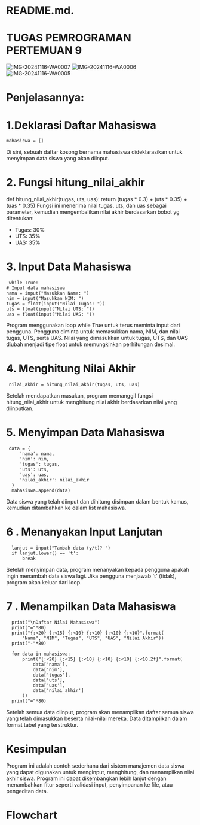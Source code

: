 # README.md.
# TUGAS PEMROGRAMAN PERTEMUAN 9
![IMG-20241116-WA0007](https://github.com/user-attachments/assets/67bdf9d9-1544-4e1e-98b7-ee70fa5630b4)
![IMG-20241116-WA0006](https://github.com/user-attachments/assets/e6cf436a-0b17-4d8e-a60c-668fc08e406e)
![IMG-20241116-WA0005](https://github.com/user-attachments/assets/c4031174-44e1-4ddb-834a-d749e8326ff8)




# Penjelasannya:
# 1.Deklarasi Daftar Mahasiswa
    mahasiswa = []
Di sini, sebuah daftar kosong bernama mahasiswa dideklarasikan untuk menyimpan data siswa yang akan diinput.

# 2. Fungsi hitung_nilai_akhir
   def hitung_nilai_akhir(tugas, uts, uas):
   return (tugas * 0.3) + (uts * 0.35) + (uas * 0.35)
Fungsi ini menerima nilai tugas, uts, dan uas sebagai parameter, kemudian mengembalikan nilai akhir berdasarkan bobot yg ditentukan:
   - Tugas: 30%
   - UTS: 35%
   - UAS: 35%

# 3. Input Data Mahasiswa
     while True:
    # Input data mahasiswa
    nama = input("Masukkan Nama: ")
    nim = input("Masukkan NIM: ")
    tugas = float(input("Nilai Tugas: "))
    uts = float(input("Nilai UTS: "))
    uas = float(input("Nilai UAS: "))

  Program menggunakan loop while True untuk terus meminta input dari pengguna. Pengguna diminta untuk memasukkan nama, NIM, dan nilai tugas, UTS, serta UAS. Nilai yang dimasukkan untuk tugas, UTS, dan UAS diubah menjadi tipe float untuk memungkinkan perhitungan desimal.

# 4. Menghitung Nilai Akhir
     nilai_akhir = hitung_nilai_akhir(tugas, uts, uas)
Setelah mendapatkan masukan, program memanggil fungsi hitung_nilai_akhir untuk menghitung nilai akhir berdasarkan nilai yang diinputkan.

# 5. Menyimpan Data Mahasiswa
     data = {
         'nama': nama,
         'nim': nim,
         'tugas': tugas,
         'uts': uts,
         'uas': uas,
         'nilai_akhir': nilai_akhir
      }
      mahasiswa.append(data)
Data siswa yang telah diinput dan dihitung disimpan dalam bentuk kamus, kemudian ditambahkan ke dalam list mahasiswa.

# 6 . Menanyakan Input Lanjutan
      lanjut = input("Tambah data (y/t)? ")
      if lanjut.lower() == 't':
          break
Setelah menyimpan data, program menanyakan kepada pengguna apakah ingin menambah data siswa lagi. Jika pengguna menjawab 't' (tidak), program akan keluar dari loop.

# 7 . Menampilkan Data Mahasiswa
      print("\nDaftar Nilai Mahasiswa")
      print("="*80)
      print("{:<20} {:<15} {:<10} {:<10} {:<10} {:<10}".format(
          "Nama", "NIM", "Tugas", "UTS", "UAS", "Nilai Akhir"))
      print("-"*80)

      for data in mahasiswa:
          print("{:<20} {:<15} {:<10} {:<10} {:<10} {:<10.2f}".format(
              data['nama'],
              data['nim'],
              data['tugas'],
              data['uts'],
              data['uas'],
              data['nilai_akhir']
          ))
      print("="*80)
Setelah semua data diinput, program akan menampilkan daftar semua siswa yang telah dimasukkan beserta nilai-nilai mereka. Data ditampilkan dalam format tabel yang terstruktur.

# Kesimpulan
Program ini adalah contoh sederhana dari sistem manajemen data siswa yang dapat digunakan untuk menginput, menghitung, dan menampilkan nilai akhir siswa. Program ini dapat dikembangkan lebih lanjut dengan menambahkan fitur seperti validasi input, penyimpanan ke file, atau pengeditan data.

# Flowchart
